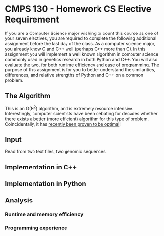 # CMPS 130 - Homework CS Elective Requirement
If you are a Computer Science major wishing to count this course as one of your seven electives, you are required to complete the following additional assignment before the last day of the class.  As a computer science major, you already know C and C++ well (perhaps C++ more than C).  In this assignment you will implement a well known algorithm in computer science commonly used in genetics research in both Python and C++.  You will also evaluate the two, for both runtime efficiency and ease of programming.  The purpose of this assignment is for you to better understand the similarities, differences, and relative strengths of Python and C++ on a common problem.

## The Algorithm

This is an O(N<sup>2</sup>) algorithm, and is extremely resource intensive.  Interestingly, computer scientists have been debating for decades whether there exists a better (more efficient) algorithm for this type of problem.  Coincidentally, it has [recently been proven to be optimal](http://newsoffice.mit.edu/2015/algorithm-genome-best-possible-0610)!
## Input 
Read from two text files, two genomic sequences

## Implementation in C++

## Implementation in Python

## Analysis
### Runtime and memory efficiency
### Programming experience